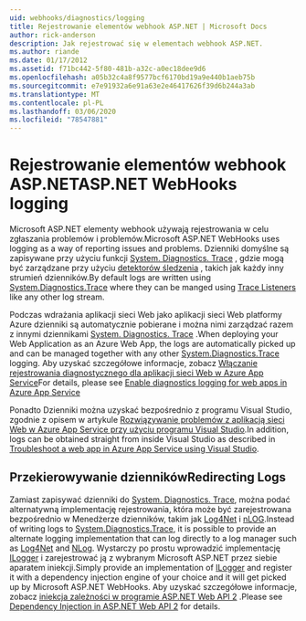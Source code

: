```yaml
---
uid: webhooks/diagnostics/logging
title: Rejestrowanie elementów webhook ASP.NET | Microsoft Docs
author: rick-anderson
description: Jak rejestrować się w elementach webhook ASP.NET.
ms.author: riande
ms.date: 01/17/2012
ms.assetid: f71bc442-5f80-481b-a32c-a0ec18dee9d6
ms.openlocfilehash: a05b32c4a8f9577bcf6170bd19a9e440b1aeb75b
ms.sourcegitcommit: e7e91932a6e91a63e2e46417626f39d6b244a3ab
ms.translationtype: MT
ms.contentlocale: pl-PL
ms.lasthandoff: 03/06/2020
ms.locfileid: "78547881"
---
```

# <a name="aspnet-webhooks-logging"></a><span data-ttu-id="f4773-103">Rejestrowanie elementów webhook ASP.NET</span><span class="sxs-lookup"><span data-stu-id="f4773-103">ASP.NET WebHooks logging</span></span>

<span data-ttu-id="f4773-104">Microsoft ASP.NET elementy webhook używają rejestrowania w celu zgłaszania problemów i problemów.</span><span class="sxs-lookup"><span data-stu-id="f4773-104">Microsoft ASP.NET WebHooks uses logging as a way of reporting issues and problems.</span></span> <span data-ttu-id="f4773-105">Dzienniki domyślne są zapisywane przy użyciu funkcji [System. Diagnostics. Trace](https://msdn.microsoft.com/library/system.diagnostics.trace) , gdzie mogą być zarządzane przy użyciu [detektorów śledzenia](https://msdn.microsoft.com/library/system.diagnostics.tracelistener.aspx) , takich jak każdy inny strumień dzienników.</span><span class="sxs-lookup"><span data-stu-id="f4773-105">By default logs are written using [System.Diagnostics.Trace](https://msdn.microsoft.com/library/system.diagnostics.trace) where they can be manged using [Trace Listeners](https://msdn.microsoft.com/library/system.diagnostics.tracelistener.aspx) like any other log stream.</span></span>

<span data-ttu-id="f4773-106">Podczas wdrażania aplikacji sieci Web jako aplikacji sieci Web platformy Azure dzienniki są automatycznie pobierane i można nimi zarządzać razem z innymi dziennikami [System. Diagnostics. Trace](https://msdn.microsoft.com/library/system.diagnostics.trace) .</span><span class="sxs-lookup"><span data-stu-id="f4773-106">When deploying your Web Application as an Azure Web App, the logs are automatically picked up and can be managed together with any other [System.Diagnostics.Trace](https://msdn.microsoft.com/library/system.diagnostics.trace) logging.</span></span> <span data-ttu-id="f4773-107">Aby uzyskać szczegółowe informacje, zobacz [Włączanie rejestrowania diagnostycznego dla aplikacji sieci Web w Azure App Service](https://azure.microsoft.com/documentation/articles/web-sites-enable-diagnostic-log/)</span><span class="sxs-lookup"><span data-stu-id="f4773-107">For details, please see [Enable diagnostics logging for web apps in Azure App Service](https://azure.microsoft.com/documentation/articles/web-sites-enable-diagnostic-log/)</span></span>

<span data-ttu-id="f4773-108">Ponadto Dzienniki można uzyskać bezpośrednio z programu Visual Studio, zgodnie z opisem w artykule [Rozwiązywanie problemów z aplikacją sieci Web w Azure App Service przy użyciu programu Visual Studio](https://azure.microsoft.com/documentation/articles/web-sites-dotnet-troubleshoot-visual-studio/#webserverlogs).</span><span class="sxs-lookup"><span data-stu-id="f4773-108">In addition, logs can be obtained straight from inside Visual Studio as described in [Troubleshoot a web app in Azure App Service using Visual Studio](https://azure.microsoft.com/documentation/articles/web-sites-dotnet-troubleshoot-visual-studio/#webserverlogs).</span></span>

## <a name="redirecting-logs"></a><span data-ttu-id="f4773-109">Przekierowywanie dzienników</span><span class="sxs-lookup"><span data-stu-id="f4773-109">Redirecting Logs</span></span>

<span data-ttu-id="f4773-110">Zamiast zapisywać dzienniki do [System. Diagnostics. Trace](https://msdn.microsoft.com/library/system.diagnostics.trace), można podać alternatywną implementację rejestrowania, która może być zarejestrowana bezpośrednio w Menedżerze dzienników, takim jak [Log4Net](http://logging.apache.org/log4net/) i [nLOG](http://nlog-project.org/).</span><span class="sxs-lookup"><span data-stu-id="f4773-110">Instead of writing logs to [System.Diagnostics.Trace](https://msdn.microsoft.com/library/system.diagnostics.trace), it is possible to provide an alternate logging implementation that can log directly to a log manager such as [Log4Net](http://logging.apache.org/log4net/) and [NLog](http://nlog-project.org/).</span></span> <span data-ttu-id="f4773-111">Wystarczy po prostu wprowadzić implementację [ILogger](https://github.com/aspnet/AspNetWebHooks/blob/master/src/Microsoft.AspNet.WebHooks.Common/Diagnostics/ILogger.cs) i zarejestrować ją z wybranym Microsoft ASP.NET przez siebie aparatem iniekcji.</span><span class="sxs-lookup"><span data-stu-id="f4773-111">Simply provide an implementation of [ILogger](https://github.com/aspnet/AspNetWebHooks/blob/master/src/Microsoft.AspNet.WebHooks.Common/Diagnostics/ILogger.cs) and register it with a dependency injection engine of your choice and it will get picked up by Microsoft ASP.NET WebHooks.</span></span> <span data-ttu-id="f4773-112">Aby uzyskać szczegółowe informacje, zobacz [iniekcja zależności w programie ASP.NET Web API 2](https://www.asp.net/web-api/overview/advanced/dependency-injection) .</span><span class="sxs-lookup"><span data-stu-id="f4773-112">Please see [Dependency Injection in ASP.NET Web API 2](https://www.asp.net/web-api/overview/advanced/dependency-injection) for details.</span></span>
